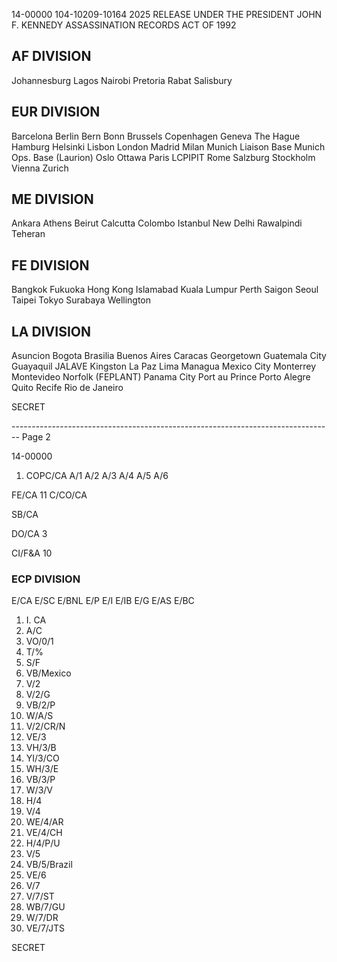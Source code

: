 14-00000
104-10209-10164 2025 RELEASE UNDER THE PRESIDENT JOHN F. KENNEDY ASSASSINATION RECORDS ACT OF 1992

## AF DIVISION

Johannesburg
Lagos
Nairobi
Pretoria
Rabat
Salisbury

## EUR DIVISION

Barcelona
Berlin
Bern
Bonn
Brussels
Copenhagen
Geneva
The Hague
Hamburg
Helsinki
Lisbon
London
Madrid
Milan
Munich Liaison Base
Munich Ops. Base (Laurion)
Oslo
Ottawa
Paris
LCPIPIT
Rome
Salzburg
Stockholm
Vienna
Zurich

## ME DIVISION

Ankara
Athens
Beirut
Calcutta
Colombo
Istanbul
New Delhi
Rawalpindi
Teheran

## FE DIVISION

Bangkok
Fukuoka
Hong Kong
Islamabad
Kuala Lumpur
Perth
Saigon
Seoul
Taipei
Tokyo
Surabaya
Wellington

## LA DIVISION

Asuncion
Bogota
Brasilia
Buenos Aires
Caracas
Georgetown
Guatemala City
Guayaquil
JALAVE
Kingston
La Paz
Lima
Managua
Mexico City
Monterrey
Montevideo
Norfolk (FEPLANT)
Panama City
Port au Prince
Porto Alegre
Quito
Recife
Rio de Janeiro

SECRET


-------------------------------------------------------------------------------- Page 2

14-00000

1. COPC/CA
   A/1
   A/2
   A/3
   A/4
   A/5
   A/6

FE/CA 11
C/CO/CA

SB/CA

DO/CA 3

CI/F&A 10

### ECP DIVISION

E/CA
E/SC
E/BNL
E/P
E/I
E/IB
E/G
E/AS
E/BC


1.   I. CA
1.   A/C
1.   VO/0/1
1.   T/%
1.   S/F
1.   VB/Mexico
1.   V/2
1.   V/2/G
1.   VB/2/P
1.   W/A/S
1.   V/2/CR/N
1.   VE/3
1.   VH/3/B
1.   YI/3/CO
1.   WH/3/E
1.   VB/3/P
1.   W/3/V
1.   H/4
1.   V/4
1.   WE/4/AR
1.   VE/4/CH
1.   H/4/P/U
1.   V/5
1.   VB/5/Brazil
1.   VE/6
1.   V/7
1.   V/7/ST
1.   WB/7/GU
1.   W/7/DR
1.   VE/7/JTS

SECRET
